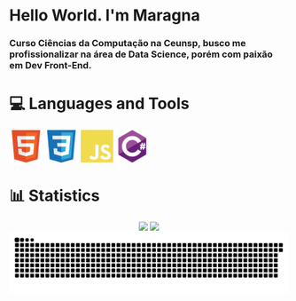 <h1>Hello World. I'm Maragna</h1>
<h3>Curso Ciências da Computação na Ceunsp, busco me profissionalizar na área de Data Science, porém com paixão em Dev Front-End.</h3>

# <h1> 💻 Languages and Tools </h1>
<div style="display: inline_block">
  <img align="center" alt="HTML" height="60" width="60" src="https://raw.githubusercontent.com/devicons/devicon/master/icons/html5/html5-original.svg">
  <img align="center" alt="CSS" height="60" width="60" src="https://raw.githubusercontent.com/devicons/devicon/master/icons/css3/css3-original.svg">
  <img align="center" alt="Js" height="60" width="60" src="https://raw.githubusercontent.com/devicons/devicon/master/icons/javascript/javascript-plain.svg">
  <img align="center" alt="C#" height="60" width="60" src="https://raw.githubusercontent.com/devicons/devicon/master/icons/csharp/csharp-original.svg">
</div>

# 📊 Statistics

  <div align="center">
      <img width="42%" src="https://github-readme-stats.vercel.app/api?username=maragnaaa&show_icons=true&theme=synthwave&include_all_commits=true&count_private=true"/>
      <img width="50%" src="https://github-readme-stats.vercel.app/api/top-langs/?username=maragnaaa&show_icons=true&layout=compact&langs_count=8&theme=synthwave"/>
  </div>

<picture>
  <source media="(prefers-color-scheme: dark)" srcset="https://raw.githubusercontent.com/maragnaaa/maragnaaa/output/github-contribution-grid-snake-dark.svg">
  <source media="(prefers-color-scheme: light)" srcset="https://raw.githubusercontent.com/maragnaaa/maragnaaa/output/github-contribution-grid-snake.svg">
  <img alt="github contribution grid snake animation" src="https://raw.githubusercontent.com/maragnaaa/maragnaaa/output/github-contribution-grid-snake.svg">
</picture>
